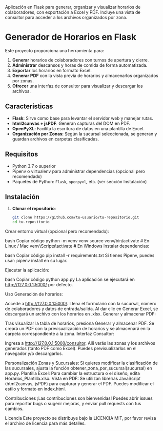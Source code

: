 Aplicación en Flask para generar, organizar y visualizar horarios de colaboradores, con exportación a Excel y PDF. Incluye una vista de consultor para acceder a los archivos organizados por zona.

# Generador de Horarios en Flask

Este proyecto proporciona una herramienta para:
1. **Generar** horarios de colaboradores con turnos de apertura y cierre.
2. **Administrar** descansos y horas de comida de forma automatizada.
3. **Exportar** los horarios en formato Excel.
4. **Generar PDF** con la vista previa de horarios y almacenarlos organizados por zonas.
5. **Ofrecer** una interfaz de consultor para visualizar y descargar los archivos.

## Características

- **Flask**: Sirve como base para levantar el servidor web y manejar rutas.
- **html2canvas + jsPDF**: Generan capturas del DOM en PDF.
- **OpenPyXL**: Facilita la escritura de datos en una plantilla de Excel.
- **Organización por Zonas**: Según la sucursal seleccionada, se generan y guardan archivos en carpetas clasificadas.

## Requisitos

- Python 3.7 o superior
- Pipenv o virtualenv para administrar dependencias (opcional pero recomendado)
- Paquetes de Python: `Flask`, `openpyxl`, etc. (ver sección Instalación)

## Instalación

1. **Clonar el repositorio**:
   ```bash
   git clone https://github.com/tu-usuario/tu-repositorio.git
   cd tu-repositorio
Crear entorno virtual (opcional pero recomendado):

bash
Copiar código
python -m venv venv
source venv/bin/activate     # En Linux / Mac 
venv\Scripts\activate        # En Windows
Instalar dependencias:

bash
Copiar código
pip install -r requirements.txt
Si tienes Pipenv, puedes usar: pipenv install en su lugar.

Ejecutar la aplicación:

bash
Copiar código
python app.py
La aplicación se ejecutará en http://127.0.0.1:5000/ por defecto.

Uso
Generación de horarios:

Accede a http://127.0.0.1:5000/.
Llena el formulario con la sucursal, número de colaboradores y datos de entrada/salida.
Al dar clic en Generar Excel, se descargará un archivo con los horarios en .xlsx.
Generar y almacenar PDF:

Tras visualizar la tabla de horarios, presiona Generar y almacenar PDF.
Se creará un PDF con la previsualización de horarios y se almacenará en la carpeta correspondiente a la zona.
Interfaz Consultor:

Ingresa a http://127.0.0.1:5000/consultor.
Allí verás las zonas y los archivos generados (tanto PDF como Excel).
Puedes previsualizarlos en el navegador y/o descargarlos.

Personalización
Zonas y Sucursales: Si quieres modificar la clasificación de las sucursales, ajusta la función obtener_zona_por_sucursal(sucursal) en app.py.
Plantilla Excel: Para cambiar la estructura o el diseño, edita Horarios_Plantilla.xlsx.
Vista en PDF: Se utilizan librerías JavaScript (html2canvas, jsPDF) para capturar y generar el PDF. Puedes modificar el estilo y formato en index.html.

Contribuciones
¡Las contribuciones son bienvenidas! Puedes abrir issues para reportar bugs o sugerir mejoras, y enviar pull requests con tus cambios.

Licencia
Este proyecto se distribuye bajo la LICENCIA MIT, por favor revisa el archivo de licencia para más detalles.
